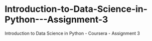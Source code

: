 # Introduction-to-Data-Science-in-Python---Assignment-3
Introduction to Data Science in Python - Coursera - Assignment 3
